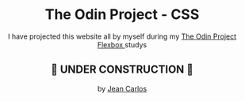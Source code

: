 <h1 align="center">The Odin Project - CSS</h1>
<p align="center"> I have projected this website all by myself during my <a href='https://www.theodinproject.com/lessons/foundations-landing-page'>The Odin Project Flexbox </a> studys</p>


<h2 align="center"> 🚧 UNDER CONSTRUCTION 🚧 </h1>

<p align="center">
  by <a href="https://www.linkedin.com/in/jean-carlos-berg/">Jean Carlos</a>
</p>
